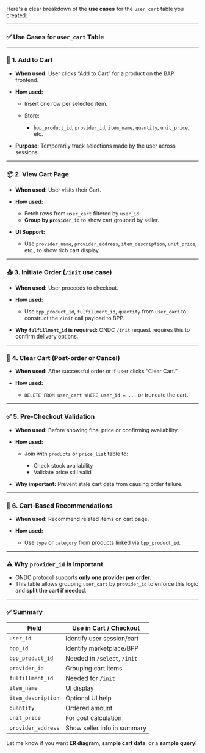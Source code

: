 Here's a clear breakdown of the **use cases** for the `user_cart` table you created:

---

### ✅ **Use Cases for `user_cart` Table**

---

### 🛒 **1. Add to Cart**

* **When used:** User clicks “Add to Cart” for a product on the BAP frontend.
* **How used:**

  * Insert one row per selected item.
  * Store:

    * `bpp_product_id`, `provider_id`, `item_name`, `quantity`, `unit_price`, etc.
* **Purpose:** Temporarily track selections made by the user across sessions.

---

### 📦 **2. View Cart Page**

* **When used:** User visits their Cart.
* **How used:**

  * Fetch rows from `user_cart` filtered by `user_id`.
  * **Group by `provider_id`** to show cart grouped by seller.
* **UI Support:**

  * Use `provider_name`, `provider_address`, `item_description`, `unit_price`, etc., to show rich cart display.

---

### 📤 **3. Initiate Order (`/init` use case)**

* **When used:** User proceeds to checkout.
* **How used:**

  * Use `bpp_product_id`, `fulfillment_id`, `quantity` from `user_cart` to construct the `/init` call payload to BPP.
* **Why `fulfillment_id` is required:** ONDC `/init` request requires this to confirm delivery options.

---

### 🧹 **4. Clear Cart (Post-order or Cancel)**

* **When used:** After successful order or if user clicks “Clear Cart.”
* **How used:**

  * `DELETE FROM user_cart WHERE user_id = ...` or truncate the cart.

---

### ✅ **5. Pre-Checkout Validation**

* **When used:** Before showing final price or confirming availability.
* **How used:**

  * Join with `products` or `price_list` table to:

    * Check stock availability
    * Validate price still valid
* **Why important:** Prevent stale cart data from causing order failure.

---

### 📌 **6. Cart-Based Recommendations**

* **When used:** Recommend related items on cart page.
* **How used:**

  * Use `type` or `category` from products linked via `bpp_product_id`.

---

### ⚠️ **Why `provider_id` is Important**

* ONDC protocol supports **only one provider per order**.
* This table allows grouping `user_cart` by `provider_id` to enforce this logic and **split the cart if needed**.

---

### ✅ Summary

| Field              | Use in Cart / Checkout       |
| ------------------ | ---------------------------- |
| `user_id`          | Identify user session/cart   |
| `bpp_id`           | Identify marketplace/BPP     |
| `bpp_product_id`   | Needed in `/select`, `/init` |
| `provider_id`      | Grouping cart items          |
| `fulfillment_id`   | Needed for `/init`           |
| `item_name`        | UI display                   |
| `item_description` | Optional UI help             |
| `quantity`         | Ordered amount               |
| `unit_price`       | For cost calculation         |
| `provider_address` | Show seller info in summary  |

Let me know if you want **ER diagram**, **sample cart data**, or a **sample query**!
